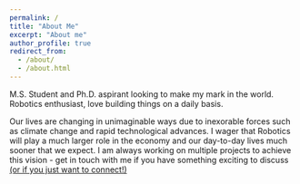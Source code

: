 ```yaml
---
permalink: /
title: "About Me"
excerpt: "About me"
author_profile: true
redirect_from: 
  - /about/
  - /about.html
---
```


M.S. Student and Ph.D. aspirant looking to make my mark in the world. Robotics enthusiast, love building things on a daily basis.

Our lives are changing in unimaginable ways due to inexorable forces such as climate change and rapid technological advances. I wager that Robotics will play a much larger role in the economy and our day-to-day lives much sooner that we expect. I am always working on multiple projects to achieve this vision - get in touch with me if you have something exciting to discuss [(or if you just want to connect!)](https://www.linkedin.com/in/sakshammgupta/)



